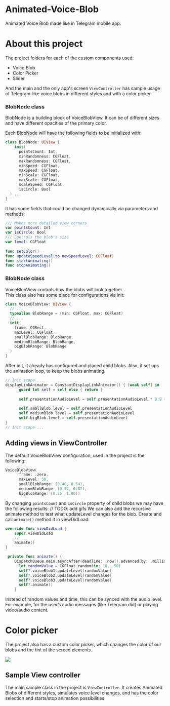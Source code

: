 # Animated-Voice-Blob
Animated Voice Blob made like in Telegram mobile app.

# About this project
The project folders for each of the custom components used:
- Voice Blob
- Color Picker
- Slider
 
And the main and the only app's screen ```ViewController``` has sample usage of Telegram-like voice blobs in different styles and with a color picker.

### BlobNode class
BlobNode is a building block of VoiceBlobView. It can be of different sizes and have different opacities of the primary color.

Each BlobNode will have the following fields to be initialized with:

```swift
class BlobNode: UIView {  
    init(  
      pointsCount: Int,  
      minRandomness: CGFloat,  
      maxRandomness: CGFloat,  
      minSpeed: CGFloat,  
      maxSpeed: CGFloat,  
      minScale: CGFloat,  
      maxScale: CGFloat,  
      scaleSpeed: CGFloat,  
      isCircle: Bool  
  ) ...  
}
``` 
    
It has some fields that could be changed dynamically via parameters and methods:
```swift
/// Makes more detailed view corners  
var pointsCount: Int  
var isCircle: Bool  
/// Controls the blob's size 
var level: CGFloat  
  
func setColor()  
func updateSpeedLevel(to newSpeedLevel: CGFloat)  
func startAnimating()  
func stopAnimating()
```

### BlobNode class
VoiceBlobView controls how the blobs will look together.  
This class also has some place for configurations via init:
```swift
class VoiceBlobView: UIView {  
  // ...  
  typealias BlobRange = (min: CGFloat, max: CGFloat)  
  // ...
  init(  
    frame: CGRect,  
    maxLevel: CGFloat,  
    smallBlobRange: BlobRange,  
    mediumBlobRange: BlobRange,  
    bigBlobRange: BlobRange  
  ) 
}
```

After init, it already has configured and placed child blobs. Also, it set ups the animation loop, to keep the blobs animating.

```swift
// Init scope ...
displayLinkAnimator = ConstantDisplayLinkAnimator() { [weak self] in  
      guard let self = self else { return }  
  
      self.presentationAudioLevel = self.presentationAudioLevel * 0.9 + self.audioLevel * 0.1  
  
      self.smallBlob.level = self.presentationAudioLevel  
      self.mediumBlob.level = self.presentationAudioLevel  
      self.bigBlob.level = self.presentationAudioLevel  
}
// Init scope ...
```

## Adding views in ViewController
The default VoiceBlobView configuration, used in the project is the following:

```swift
VoiceBlobView(  
      frame: .zero,  
      maxLevel: 50,  
      smallBlobRange: (0.40, 0.54),  
      mediumBlobRange: (0.52, 0.87),  
      bigBlobRange: (0.55, 1.00))
```

By changing `pointsCount` and `isCircle` property of child blobs we may have the following results:
// TODO: add gifs
We can also add the recursive animate method to test what updateLevel changes for the blob. Create and call `animate()` method  it in viewDidLoad:

```swift
override func viewDidLoad {
	super.viewDidLoad
	// ...
	animate()
}

 private func animate() {  
    DispatchQueue.main.asyncAfter(deadline: .now().advanced(by: .milliseconds(500))) { [weak self] in  
      let randomValue = CGFloat.random(in: 10...50)  
      self?.voiceBlob1.updateLevel(randomValue)  
      self?.voiceBlob2.updateLevel(randomValue)  
      self?.voiceBlob3.updateLevel(randomValue)  
      self?.animate()  
    }
```

Instead of random values and time, this can be synced with the audio level. For example, for the user’s audio messages (like Telegram did) or playing video/audio content. 

# Color picker 
The project also has a custom color picker, which changes the color of our blobs and the tint of the screen elements.

![](https://cdn-images-1.medium.com/max/1200/1*8y3G5MS9VKEH_DoptO0vsA.png)
## Sample View controller
The main sample class in the project is `ViewController`. It creates Animated Blobs of different styles, simulates voice level changes, and has the color selection and starts/stop animation possibilities.

